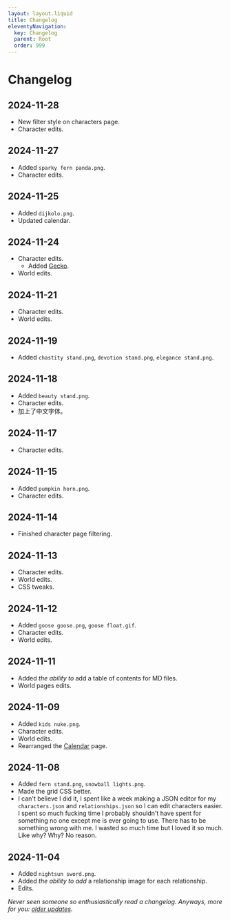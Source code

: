 ```yaml
---
layout: layout.liquid
title: Changelog
eleventyNavigation:
  key: Changelog
  parent: Root
  order: 999
---
```


# Changelog

## 2024-11-28

- New filter style on characters page.
- Character edits.

## 2024-11-27

- Added `sparky fern panda.png`.
- Character edits.

## 2024-11-25

- Added `dijkolo.png`.
- Updated calendar.

## 2024-11-24

- Character edits.
  - Added [Gecko](/characters/gecko/).
- World edits.

## 2024-11-21

- Character edits.
- World edits.

## 2024-11-19

- Added `chastity stand.png`, `devotion stand.png`, `elegance stand.png`.

## 2024-11-18

- Added `beauty stand.png`.
- Character edits.
- 加上了中文字体。

## 2024-11-17

- Character edits.

## 2024-11-15

- Added `pumpkin horn.png`.
- Character edits.

## 2024-11-14

- Finished character page filtering.

## 2024-11-13

- Character edits.
- World edits.
- CSS tweaks.

## 2024-11-12

- Added `goose goose.png`, `goose float.gif`.
- Character edits.
- World edits.

## 2024-11-11

- Added *the ability to* add a table of contents for MD files.
- World pages edits.

## 2024-11-09

- Added `kids nuke.png`.
- Character edits.
- World edits.
- Rearranged the [Calendar](/world/calendar/) page.

## 2024-11-08

- Added `fern stand.png`, `snowball lights.png`.
- Made the grid CSS better.
- I can't believe I did it, I spent like a week making a JSON editor for my `characters.json` and `relationships.json` so I can edit characters easier. I spent so much fucking time I probably shouldn't have spent for something no one except me is ever going to use. There has to be something wrong with me. I wasted so much time but I loved it so much. Like why? Why? No reason.

## 2024-11-04

- Added `nightsun sword.png`.
- Added *the ability to add* a relationship image for each relationship.
- Edits.

*Never seen someone so enthusiastically read a changelog. Anyways, more for you: [older updates](old/).*
